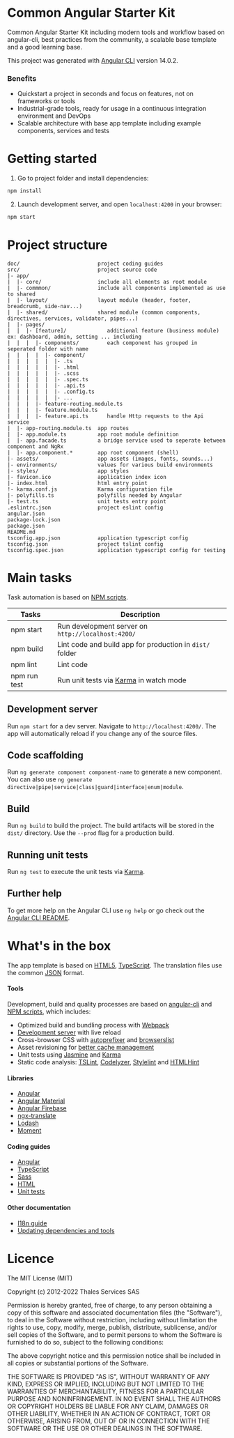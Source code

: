 # Common Angular Starter Kit

Common Angular Starter Kit including modern tools and workflow based on angular-cli, best practices from the community, a scalable base template and a good learning base.

This project was generated with [Angular CLI](https://github.com/angular/angular-cli) version 14.0.2.

### Benefits

- Quickstart a project in seconds and focus on features, not on frameworks or tools
- Industrial-grade tools, ready for usage in a continuous integration environment and DevOps
- Scalable architecture with base app template including example components, services and tests

# Getting started

1. Go to project folder and install dependencies:
 ```bash
npm install
 ```
 
2. Launch development server, and open `localhost:4200` in your browser:
```bash
npm start
```

# Project structure

```
doc/                         project coding guides
src/                         project source code
|- app/                      
|  |- core/                  include all elements as root module
|  |- commmon/               include all components implemented as use to shared
|  |- layout/                layout module (header, footer, breadcrumb, side-nav...)
|  |- shared/                shared module (common components, directives, services, validator, pipes...)
|  |- pages/
|  |  |- [feature]/             additional feature (business module) ex: dashboard, admin, setting ... including
|  |  |  |- components/         each component has grouped in seperated folder with name
|  |  |  |  |- component/       
|  |  |  |  |  |- .ts
|  |  |  |  |  |- .html
|  |  |  |  |  |- .scss
|  |  |  |  |  |- .spec.ts
|  |  |  |  |  |- .api.ts
|  |  |  |  |  |- .config.ts
|  |  |  |  |  |- ...
|  |  |  |- feature-routing.module.ts
|  |  |  |- feature.module.ts
|  |  |  |- feature.api.ts      handle Http requests to the Api service
|  |- app-routing.module.ts  app routes
|  |- app.module.ts          app root module definition
|  |- app.facade.ts          a bridge service used to seperate between component and NgRx
|  |- app.component.*        app root component (shell)
|- assets/                   app assets (images, fonts, sounds...)
|- environments/             values for various build environments
|- styles/                   app styles
|- favicon.ico               application index icon 
|- index.html                html entry point
!- karma.conf.js             Karma configuration file
|- polyfills.ts              polyfills needed by Angular
|- test.ts                   unit tests entry point             
.eslintrc.json               project eslint config
angular.json
package-lock.json
package.json    
README.md
tsconfig.app.json            application typescript config
tsconfig.json                project tslint config
tsconfig.spec.json           application typescript config for testing                 
```

# Main tasks

Task automation is based on [NPM scripts](https://docs.npmjs.com/misc/scripts).

Tasks                         | Description
------------------------------|---------------------------------------------------------------------------------------
npm start                     | Run development server on `http://localhost:4200/`
npm build                     | Lint code and build app for production in `dist/` folder
npm lint                      | Lint code
npm run test                  | Run unit tests via [Karma](https://karma-runner.github.io) in watch mode

## Development server

Run `npm start` for a dev server. Navigate to `http://localhost:4200/`. The app will automatically reload if you change any of the source files.

## Code scaffolding

Run `ng generate component component-name` to generate a new component. You can also use `ng generate directive|pipe|service|class|guard|interface|enum|module`.

## Build

Run `ng build` to build the project. The build artifacts will be stored in the `dist/` directory. Use the `--prod` flag for a production build.

## Running unit tests

Run `ng test` to execute the unit tests via [Karma](https://karma-runner.github.io).

## Further help

To get more help on the Angular CLI use `ng help` or go check out the [Angular CLI README](https://github.com/angular/angular-cli/blob/master/README.md).

# What's in the box

The app template is based on [HTML5](http://whatwg.org/html), [TypeScript](http://www.typescriptlang.org). The translation files use the common [JSON](http://www.json.org) format.

#### Tools

Development, build and quality processes are based on [angular-cli](https://github.com/angular/angular-cli) and
[NPM scripts](https://docs.npmjs.com/misc/scripts), which includes:

- Optimized build and bundling process with [Webpack](https://webpack.github.io)
- [Development server](https://webpack.github.io/docs/webpack-dev-server.html) with live reload
- Cross-browser CSS with [autoprefixer](https://github.com/postcss/autoprefixer) and
  [browserslist](https://github.com/ai/browserslist)
- Asset revisioning for [better cache management](https://webpack.github.io/docs/long-term-caching.html)
- Unit tests using [Jasmine](http://jasmine.github.io) and [Karma](https://karma-runner.github.io)
- Static code analysis: [TSLint](https://github.com/palantir/tslint), [Codelyzer](https://github.com/mgechev/codelyzer),
  [Stylelint](http://stylelint.io) and [HTMLHint](http://htmlhint.com/)

#### Libraries

- [Angular](https://angular.io)
- [Angular Material](https://material.angular.io/)
- [Angular Firebase](https://github.com/angular/angularfire2)
- [ngx-translate](https://github.com/ngx-translate/core)
- [Lodash](https://lodash.com)
- [Moment](https://momentjs.com)

#### Coding guides

- [Angular](doc/angular.md)
- [TypeScript](doc/typescript.md)
- [Sass](doc/sass.md)
- [HTML](doc/html.md)
- [Unit tests](doc/unit-tests.md)

#### Other documentation

- [I18n guide](doc/i18n.md)
- [Updating dependencies and tools](doc/updating.md)

# Licence

The MIT License (MIT)

Copyright (c) 2012-2022 Thales Services SAS

Permission is hereby granted, free of charge, to any person obtaining a copy
of this software and associated documentation files (the "Software"), to deal
in the Software without restriction, including without limitation the rights
to use, copy, modify, merge, publish, distribute, sublicense, and/or sell
copies of the Software, and to permit persons to whom the Software is
furnished to do so, subject to the following conditions:

The above copyright notice and this permission notice shall be included in all
copies or substantial portions of the Software.

THE SOFTWARE IS PROVIDED "AS IS", WITHOUT WARRANTY OF ANY KIND, EXPRESS OR
IMPLIED, INCLUDING BUT NOT LIMITED TO THE WARRANTIES OF MERCHANTABILITY,
FITNESS FOR A PARTICULAR PURPOSE AND NONINFRINGEMENT. IN NO EVENT SHALL THE
AUTHORS OR COPYRIGHT HOLDERS BE LIABLE FOR ANY CLAIM, DAMAGES OR OTHER
LIABILITY, WHETHER IN AN ACTION OF CONTRACT, TORT OR OTHERWISE, ARISING FROM,
OUT OF OR IN CONNECTION WITH THE SOFTWARE OR THE USE OR OTHER DEALINGS IN THE
SOFTWARE.

